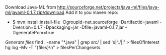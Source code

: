 Download Java-ML from http://sourceforge.net/projects/java-ml/files/java-ml/javaml-0.1.7.zip/download
Add it to you maven repo:

 * $ mvn install:install-file -DgroupId=net.sourceforge -DartifactId=javaml -Dversion=0.1.7 -Dpackaging=jar -Dfile=javaml-0.1.7.jar -DgeneratePom=true

*Generate files*
find . -name "*.java" | grep src/ | sed 's|^\./||' > filesOfInterest
hg log -Mv -T "{files}\n" > filesPerChangesets
